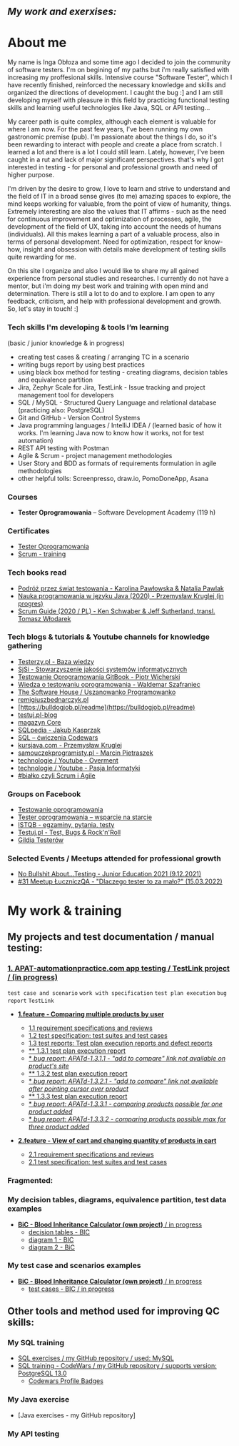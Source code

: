 ## *My work and exerxises:*

# About me

My name is Inga Obłoza and some time ago I decided to join the community of software testers. I'm on begining of my paths but i'm really satisfied with increasing my proffesional skills. Intensive course "Software Tester", which I have recently finished, reinforced the necessary knowledge and skills and organized the directions of development. I caught the bug :] and I am still developing myself with pleasure in this field by practicing functional testing skills and learning useful technologies like Java, SQL or API testing...

My career path is quite complex, although each element is valuable for where I am now. For the past few years, I've been running my own gastronomic premise (pub). I'm passionate about the things I do, so it's been rewarding to interact with people and create a place from scratch. I learned a lot and there is a lot I could still learn. Lately, however, I've been caught in a rut and lack of major significant perspectives. that's why I got interested in testing - for personal and professional growth and need of higher purpose.

I'm driven by the desire to grow, I love to learn and strive to understand and the field of IT in a broad sense gives (to me) amazing spaces to explore, the mind keeps working for valuable, from the point of view of humanity, things. Extremely interesting are also the values that IT affirms - such as the need for continuous improvement and optimization of processes, agile, the development of the field of UX, taking into account the needs of humans (individuals). All this makes learning a part of a valuable process, also in terms of personal development. Need for optimization, respect for know-how, insight and obsession with details make development of testing skills quite rewarding for me. 

On this site I organize and also I would like to share my all gained experience from personal studies and researches.
I currently do not have a mentor, but i'm doing my best work and training with open mind and determination. There is still a lot to do and to explore. 
I am open to any feedback, criticism, and help with professional development and growth. So, let's stay in touch! :] 

### Tech skills I'm developing & tools I’m learning 
(basic / junior knowledge & in progress) 

* creating test cases & creating / arranging TC in a scenario
* writing bugs report by using best practices
* using black box method for testing - creating diagrams, decision tables and equivalence partition
* Jira, Zephyr Scale for Jira, TestLink - Issue tracking and project management tool for developers
* SQL / MySQL - Structured Query Language and relational database (practicing also: PostgreSQL)
* Git and GitHub -  Version Control Systems
* Java programming languages / IntelliJ IDEA / (learned basic of how it works. I'm learning Java now to know how it works, not for test automation)
* REST API testing with Postman 
* Agile & Scrum - project management methodologies 
* User Story and BDD as formats of requirements formulation in agile methodologies
* other helpful tolls: Screenpresso, draw.io, PomoDoneApp, Asana

### Courses

* **Tester Oprogramowania** – Software Development Academy (119 h)

### Certificates

* [Tester Oprogramowania](https://app.diplomasafe.com/pl-PL/diploma/d47db8e72bf8056cec53efc0d31c0c725643fb25a)
* [Scrum - training](https://app.diplomasafe.com/pl-PL/diploma/d53781c6a0aa654bdbb4dc8747636b82fadc0fd17) 
 
### Tech books read

* [Podróż przez świat testowania - Karolina Pawłowska & Natalia Pawlak](https://www.funwithbugs.com/landingpage/juz_jest_dostepna/)
* [Nauka programowania w języku Java (2020) - Przemysław Kruglej (in progres)](https://kursjava.com/wp-content/uploads/2020/06/Nauka-programowania-w-jezyku-Java-v0.7.3.pdf)
* [Scrum Guide (2020 / PL) - Ken Schwaber & Jeff Sutherland, transl. Tomasz Włodarek](https://scrumguides.org/docs/scrumguide/v2020/2020-Scrum-Guide-Polish.pdf)

### Tech blogs & tutorials & Youtube channels for knowledge gathering  
 
* [Testerzy.pl - Baza wiedzy](https://testerzy.pl/baza-wiedzy)
* [SjSi - Stowarzyszenie jakości systemów informatycznych](https://sjsi.org/)
* [Testowanie Oprogramowania GitBook - Piotr Wicherski](https://pwicherski.gitbook.io/testowanie-oprogramowania/)
* [Wiedza o testowaniu oprogramowania - Waldemar Szafraniec](https://www.wyszkolewas.com.pl/blog/)
* [The Software House / Uszanowanko Programowanko](https://www.youtube.com/c/TshIo)  
* [remigiuszbednarczyk.pl](https://remigiuszbednarczyk.pl/artykuly-dotyczace-testowania)
* [https://bulldogjob.pl/readme](https://bulldogjob.pl/readme)
* [testuj.pl-blog](https://testuj.pl/blog/)
* [magazyn Core](https://www.coremag.eu/pl/) 
* [SQLpedia - Jakub Kasprzak](https://www.sqlpedia.pl/kurs-sql/)
* [SQL – ćwiczenia Codewars](https://www.codewars.com/)
* [kursjava.com - Przemysław Kruglej](https://kursjava.com/)
* [samouczekprogramisty.pl - Marcin Pietraszek](https://www.samouczekprogramisty.pl/)
* [technologie / Youtube - Overment](https://www.youtube.com/c/overment)
* [technologie / Youtube - Pasja Informatyki](https://www.youtube.com/c/Pasjainformatykitutoriale)
* [#białko czyli Scrum i Agile](https://bialko.eu/)

### Groups on Facebook  

* [Testowanie oprogramowania](https://www.facebook.com/groups/141683635854223) 
* [Tester oprogramowania – wsparcie na starcie](https://www.facebook.com/groups/testeroprogramowania/?ref=group_header) 
* [ISTQB - egzaminy, pytania, testy](https://www.facebook.com/groups/194288250951242/) 
* [Testuj.pl - Test, Bugs & Rock'n'Roll](https://www.facebook.com/testujpl)
* [Gildia Testerów](https://www.facebook.com/GildiaTesterow)


### Selected Events / Meetups attended for professional growth

* [No Bullshit About...Testing - Junior Education 2021 (9.12.2021)](https://nobullshitabout.com/pelna-agenda-no-bullshit-about-testing-2021/)
* [#31 Meetup ŁuczniczQA - "Dlaczego tester to za mało?" (15.03.2022)](https://app.evenea.pl/event/31luczniczqa/)


# **My work & training**
## **My projects and test documentation / manual testing:**
### [**1. APAT-automationpractice.com app testing** / TestLink project / (in progress)](https://drive.google.com/drive/folders/1OobDB_e9LYu5tGjr4yzm4p8MB24n7CbI?usp=sharing)
 `test case and scenario` `work with specification` `test plan execution` `bug report` `TestLink`  
 * [**1.feature - Comparing multiple products by user**](https://drive.google.com/drive/folders/1h26n2rN4snTwvj4wOV7q7Oad2qf9Duun?usp=sharing)
   * [1.1 requirement specifications and reviews](https://drive.google.com/drive/folders/1LuGujVGozVnIDT_dVzYg-Y_jNO9HJLyE?usp=sharing)
   * [1.2 test specification: test suites and test cases](https://drive.google.com/file/d/10tZ25Um9oECbIu1XZuZ6wN0w5PwPAzUm/view?usp=sharing)
   * [1.3 test reports: Test plan execution reports and defect reports](https://drive.google.com/drive/folders/17WTkI-786Rf3fiphnortbVwqYN2hy215?usp=sharing)
    * [** 1.3.1 test plan execution report](https://drive.google.com/file/d/1Zf_FtTBiURdJBTemzwMLUibsbno1qiVR/view?usp=sharing)   
    * [* *bug report: APATd-1.3.1.1 - "add to compare" link not available on product's site*](https://docs.google.com/document/d/1vKYZPdE0ST7UuVR8hjKqZqbTbpUl2VYnlBFr2F8KsSU/edit?usp=sharing)
    * [** 1.3.2 test plan execution report](https://drive.google.com/file/d/12AP6aUmNsieEiDusUyp5EmTpw0jXihU7/view?usp=sharing)
    * [* *bug report: APATd-1.3.2.1 - "add to compare" link not available after pointing cursor over product*](https://docs.google.com/document/d/19ttax4y_atYdaIhBPTnxk8zBaBF3nHKG6AiN9r0ULYg/edit?usp=sharing) 
    * [** 1.3.3 test plan execution report](https://drive.google.com/file/d/1HhtIf3PR-_ss9qLwBFgC4IXqvNWxGt_c/view?usp=sharing)
    * [* *bug report: APATd-1.3.3.1 - comparing products possible for one product added*](https://docs.google.com/document/d/1X2K1xyDMQw_Q6u3ZqCsO9EAhgyJygA7CzV5WSWMsOJI/edit?usp=sharing)
    * [* *bug report: APATd-1.3.3.2 - comparing products possible max for three product added*](https://docs.google.com/document/d/1CDvd_vr5rczF89fP5Tu8ZVUETC-Xk44DBCfkMI2IlJM/edit?usp=sharing)
 
    

* [**2.feature - View of cart and changing quantity of products in cart**](https://drive.google.com/drive/folders/1YBki34DIvB3d4ix6KSRVkGMAZr1rcDaT?usp=sharing)
  * [2.1 requirement specifications and reviews](https://drive.google.com/drive/folders/1DqIACGbKrUu7dPEFs9V2pBYFmRFOXXLj?usp=sharing)
  * [2.1 test specification: test suites and test cases](https://drive.google.com/file/d/1Pzbk2JL9Usm4-Bc4Nrbrd34uUuiwTal4/view?usp=sharing)
  
### Fragmented:
### My decision tables, diagrams, equivalence partition, test data examples
* [**BiC - Blood Inheritance Calculator (own project)** / in progress](https://docs.google.com/document/d/1-Pbtu5N0RL89Qpd-9V0-qEzyOU8k-YnpotLYSfTY3kM/edit?usp=sharing)
  * [decision tables - BIC](https://docs.google.com/spreadsheets/d/1bHoJz0tZilhwp1bAOFOdVXAxaHRJGYs3IRHulx27_BU/edit?usp=sharing)
  * [diagram 1 - BIC](https://drive.google.com/file/d/1CU_BVcMVU32Q_bTRgmhGYfL2a6krofVx/view?usp=sharing)
  * [diagram 2 - BiC](https://drive.google.com/file/d/1tikshSY5gpXsW2TcHzP4Alp_2pQqxFSH/view?usp=sharing)

### My test case and scenarios examples
* [**BiC - Blood Inheritance Calculator (own project)** / in progress](https://docs.google.com/document/d/1-Pbtu5N0RL89Qpd-9V0-qEzyOU8k-YnpotLYSfTY3kM/edit?usp=sharing)
  * [test cases - BIC / in progress](https://docs.google.com/document/d/1ULCeeRANx_f_CHGXL9NWlrIWlmNoLemsyCI_sRthUMo/edit?usp=sharing)



## **Other tools and method used for improving QC skills:**

 
### My SQL training

* [SQL exercises / my GitHub repository / used: MySQL](https://github.com/IngaObloza/SQL-self-study-exercises.git)
* [SQL training - CodeWars / my GitHub repository / supports version: PostgreSQL 13.0](https://github.com/IngaObloza/SQL-CodeWars.git)
  * [Codewars Profile Badges](https://www.codewars.com/users/iobloza/badges/large)

### My Java exercise

* [Java exercises - my GitHub repository]

### My API testing   


